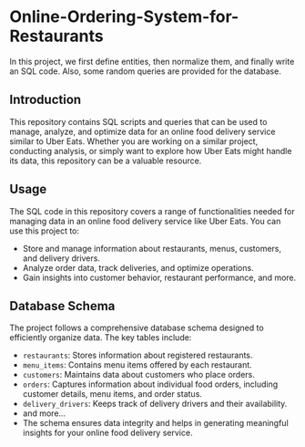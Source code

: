 # Online-Ordering-System-for-Restaurants
In this project, we first define entities, then normalize them, and finally write an SQL code. Also, some random queries are provided for the database.
## Introduction

 This repository contains SQL scripts and queries that can be used to manage, analyze, and optimize data for an online food delivery service similar to Uber Eats. Whether you are working on a similar project, conducting analysis, or simply want to explore how Uber Eats might handle its data, this repository can be a valuable resource.

## Usage

The SQL code in this repository covers a range of functionalities needed for managing data in an online food delivery service like Uber Eats. You can use this project to:

- Store and manage information about restaurants, menus, customers, and delivery drivers.
- Analyze order data, track deliveries, and optimize operations.
- Gain insights into customer behavior, restaurant performance, and more.

## Database Schema

The project follows a comprehensive database schema designed to efficiently organize data. The key tables include:

- `restaurants`: Stores information about registered restaurants.
- `menu_items`: Contains menu items offered by each restaurant.
- `customers`: Maintains data about customers who place orders.
- `orders`: Captures information about individual food orders, including customer details, menu items, and order status.
- `delivery_drivers`: Keeps track of delivery drivers and their availability.
- and more...
- The schema ensures data integrity and helps in generating meaningful insights for your online food delivery service.
